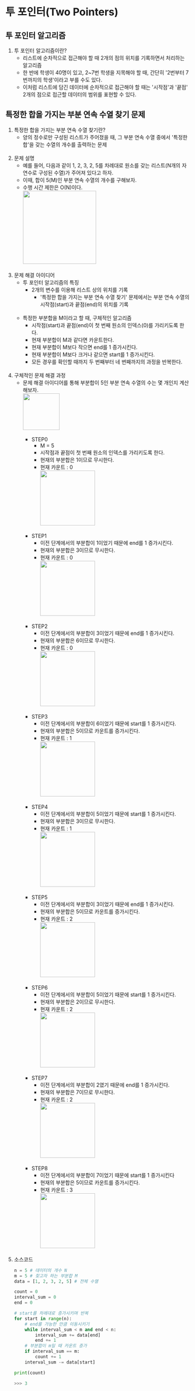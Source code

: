 # 투 포인터(Two Pointers)

## 투 포인터 알고리즘
1. 투 포인터 알고리즘이란?
    - 리스트에 순차적으로 접근해야 할 때 2개의 점의 위치를 기록하면서 처리하는 알고리즘
    - 한 반에 학생이 40명이 있고, 2~7번 학생을 지목해야 할 때, 간단히 '2번부터 7번까지의 학생'이라고 부를 수도 있다.
    - 이처럼 리스트에 담긴 데이터에 순차적으로 접근해야 할 때는 '시작점'과 '끝점' 2개의 점으로 접근할 데이터의 범위를 표현할 수 있다.

## 특정한 합을 가지는 부분 연속 수열 찾기 문제
1. 특정한 합을 가지는 부분 연속 수열 찾기란?
    - 양의 정수로만 구성된 리스트가 주어졌을 때, 그 부분 연속 수열 중에서 '특정한 합'을 갖는 수열의 개수를 출력하는 문제<br><br>
2. 문제 설명
    - 예를 들어, 다음과 같이 1, 2, 3, 2, 5를 차례대로 원소를 갖는 리스트(N개의 자연수로 구성된 수열)가 주어져 있다고 하자.
    - 이때, 합이 5(M)인 부분 연속 수열의 개수를 구해보자.
    - 수행 시간 제한은 O(N)이다.  
    <img src="https://img1.daumcdn.net/thumb/R1280x0/?scode=mtistory2&fname=https%3A%2F%2Fblog.kakaocdn.net%2Fdn%2FmZ77y%2FbtqSATOPeoU%2FNYTJrfoQukTtW1iUNvhOg1%2Fimg.png" height="200"></img><br><br>
3. 문제 해결 아이디어
    - 투 포인터 알고리즘의 특징
        - 2개의 변수를 이용해 리스트 상의 위치를 기록
            - '특정한 합을 가지는 부분 연속 수열 찾기' 문제에서는 부분 연속 수열의 시작점(start)과 끝점(end)의 위치를 기록<br><br>
    - 특정한 부분합을 M이라고 할 때, 구체적인 알고리즘
        - 시작점(start)과 끝점(end)이 첫 번째 원소의 인덱스(0)를 가리키도록 한다.
        - 현재 부분합이 M과 같다면 카운트한다.
        - 현재 부분합이 M보다 작으면 end를 1 증가시킨다.
        - 현재 부분합이 M보다 크거나 같으면 start를 1 증가시킨다.
        - 모든 경우를 확인할 때까지 두 번째부터 네 번째까지의 과정을 반복한다.<br><br>
4. 구체적인 문제 해결 과정
    - 문제 해결 아이디어를 통해 부분합이 5인 부분 연속 수열의 수는 몇 개인지 계산해보자.  
        <img src="https://img1.daumcdn.net/thumb/R1280x0/?scode=mtistory2&fname=https%3A%2F%2Fblog.kakaocdn.net%2Fdn%2Fb9LKEz%2FbtqSxA26YQn%2Fn2uliiFHWe7VeKstud2CWk%2Fimg.png" height="100"></img><br><br>
        - STEP0
            - M = 5
            - 시작점과 끝점이 첫 번째 원소의 인덱스를 가리키도록 한다.
            - 현재의 부분합은 1이므로 무시한다.
            - 현재 카운트 : 0  
            <img src="https://img1.daumcdn.net/thumb/R1280x0/?scode=mtistory2&fname=https%3A%2F%2Fblog.kakaocdn.net%2Fdn%2Fs7cCt%2FbtqSjBB3hlS%2Fyw4cdKIKzauPU1lfqeEfT0%2Fimg.png" height="150"></img><br><br>
        - STEP1
            - 이전 단계에서의 부분합이 1이었기 때문에 end를 1 증가시킨다.
            - 현재의 부분합은 3이므로 무시한다.
            - 현재 카운트 : 0  
            <img src="https://img1.daumcdn.net/thumb/R1280x0/?scode=mtistory2&fname=https%3A%2F%2Fblog.kakaocdn.net%2Fdn%2Fb2ebQb%2FbtqSpF4XAfj%2FQdZlLTXkd4kD0K6wNyilB0%2Fimg.png" height="150"></img><br><br>
        - STEP2
            - 이전 단계에서의 부분합이 3이었기 때문에 end를 1 증가시킨다.
            - 현재의 부분합은 6이므로 무시한다.
            - 현재 카운트 : 0  
            <img src="https://img1.daumcdn.net/thumb/R1280x0/?scode=mtistory2&fname=https%3A%2F%2Fblog.kakaocdn.net%2Fdn%2FlxEwk%2FbtqSjB29uzW%2Fv8kM14wTrceGCxlVHEmDL0%2Fimg.png" height="150"></img><br><br>
        - STEP3
            - 이전 단계에서의 부분합이 6이었기 때문에 start를 1 증가시킨다.
            - 현재의 부분합은 5이므로 카운트를 증가시킨다.
            - 현재 카운트 : 1  
            <img src="https://img1.daumcdn.net/thumb/R1280x0/?scode=mtistory2&fname=https%3A%2F%2Fblog.kakaocdn.net%2Fdn%2Fby9sIr%2FbtqSGi77a2r%2FbBPoOR5DWT4SYc6KUwKSl1%2Fimg.png" height="150"></img><br><br>
        - STEP4
            - 이전 단계에서의 부분합이 5이었기 때문에 start를 1 증가시킨다.
            - 현재의 부분합은 3이므로 무시한다.
            - 현재 카운트 : 1  
            <img src="https://img1.daumcdn.net/thumb/R1280x0/?scode=mtistory2&fname=https%3A%2F%2Fblog.kakaocdn.net%2Fdn%2FlSS8A%2FbtqSDvfQCbm%2FqKfuTcENk9y3P6kbk86Qtk%2Fimg.png" height="150"></img><br><br>
        - STEP5
            - 이전 단계에서의 부분합이 3이었기 때문에 end를 1 증가시킨다.
            - 현재의 부분합은 5이므로 카운트를 증가시킨다.
            - 현재 카운트 : 2  
            <img src="https://img1.daumcdn.net/thumb/R1280x0/?scode=mtistory2&fname=https%3A%2F%2Fblog.kakaocdn.net%2Fdn%2FbD0TJq%2FbtqSEKjvjSj%2FOEK6GwawUKTQ1Q3xkz9p60%2Fimg.png" height="150"></img><br><br>
        - STEP6
            - 이전 단계에서의 부분합이 5이었기 때문에 start를 1 증가시킨다.
            - 현재의 부분합은 2이므로 무시한다.
            - 현재 카운트 : 2  
            <img src="https://img1.daumcdn.net/thumb/R1280x0/?scode=mtistory2&fname=https%3A%2F%2Fblog.kakaocdn.net%2Fdn%2FFR7fq%2FbtqSDvz89n7%2FkQfxbBdyLL44k4kYBM3A41%2Fimg.png" height="150"></img><br><br>
        - STEP7
            - 이전 단계에서의 부분합이 2였기 때문에 end를 1 증가시킨다.
            - 현재의 부분합은 7이므로 무시한다.
            - 현재 카운트 : 2  
            <img src="https://img1.daumcdn.net/thumb/R1280x0/?scode=mtistory2&fname=https%3A%2F%2Fblog.kakaocdn.net%2Fdn%2FXlFqP%2FbtqSmAQnAxL%2Fx5OKK8hKlFd97IF2PerSnk%2Fimg.png" height="150"></img><br><br>
        - STEP8
            - 이전 단계에서의 부분합이 7이었기 때문에 start를 1 증가시킨다
            - 현재의 부분합은 5이므로 카운트를 증가시킨다.
            - 현재 카운트 : 3  
            <img src="https://img1.daumcdn.net/thumb/R1280x0/?scode=mtistory2&fname=https%3A%2F%2Fblog.kakaocdn.net%2Fdn%2Fbm32FQ%2FbtqSpGpge76%2FKtsUTpY7kby8QVz0UnSlk1%2Fimg.png" height="150"></img><br><br>
5. 소스코드
    ```python
    n = 5 # 데이터의 개수 N
    m = 5 # 찾고자 하는 부분합 M
    data = [1, 2, 3, 2, 5] # 전체 수열

    count = 0
    interval_sum = 0
    end = 0

    # start를 차례대로 증가시키며 반복
    for start in range(n):
        # end를 가능한 만큼 이동시키기
        while interval_sum < m and end < n:
            interval_sum += data[end]
            end += 1
        # 부분합이 m일 때 카운트 증가
        if interval_sum == m:
            count += 1
        interval_sum -= data[start]

    print(count)

    >>> 3
    ```